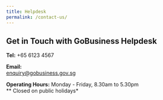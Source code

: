 ```yaml
---
title: Helpdesk
permalink: /contact-us/
---
```


## Get in Touch with GoBusiness Helpdesk

**Tel:** +65 6123 4567

**Email:**
<br><a href="mailto:enquiry@gobusiness.gov.sg" style="color:#037e8a">enquiry@gobusiness.gov.sg</a>

**Operating Hours:**
Monday - Friday, 8.30am to 5.30pm
<br>** Closed on public holidays*
